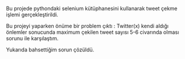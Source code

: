 Bu projede pythondaki selenium kütüphanesini kullanarak tweet çekme işlemi gerçekleştirildi.

Bu projeyi yaparken önüme bir problem çıktı :
Twitter(x) kendi aldığı önlemler sonucunda maximum çekilen tweet sayısı 5-6 civarında olması sorunu ile karşılaştım.

Yukarıda bahsettiğim sorun çözüldü.